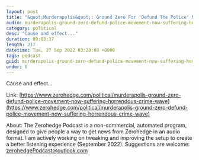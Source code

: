 ```yaml
---
layout: post
title: "&quot;Murderapolis&quot;: Ground Zero For 'Defund The Police' Movement Now Suffering Horrendous Crime Wave"
audio: murderapolis-ground-zero-defund-police-movement-now-suffering-horrendous-crime-wave-0
category: political
desc: "Cause and effect..."
duration: 00:03:37
length: 217
datetime: Tue, 27 Sep 2022 03:20:00 +0000
tags: podcast
guid: murderapolis-ground-zero-defund-police-movement-now-suffering-horrendous-crime-wave-0
order: 0
---
```

Cause and effect...

Link: [https://www.zerohedge.com/political/murderapolis-ground-zero-defund-police-movement-now-suffering-horrendous-crime-wave](https://www.zerohedge.com/political/murderapolis-ground-zero-defund-police-movement-now-suffering-horrendous-crime-wave)

About: The Zerohedge Podcast is a non-commercial, automated program, designed to give people a way to get news from Zerohedge in an audio format.  I am actively working on tweaking and improving the setup to create a better listening experience (September 2022).  Suggestions are welcome: [zerohedgePodcast@outlook.com](mailto:zerohedgePodcast@outlook.com)